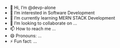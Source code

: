 - 👋 Hi, I’m @devp-alone
- 👀 I’m interested in Software Development
- 🌱 I’m currently learning MERN STACK Development
- 💞️ I’m looking to collaborate on ...
- 📫 How to reach me ...
- 😄 Pronouns: ...
- ⚡ Fun fact: ...

<!---
devp-alone/devp-alone is a ✨ special ✨ repository because its `README.md` (this file) appears on your GitHub profile.
You can click the Preview link to take a look at your changes.
--->
